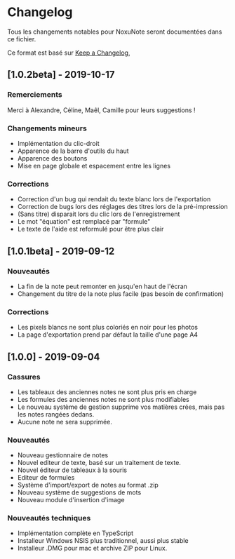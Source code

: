 # Changelog
Tous les changements notables pour NoxuNote seront documentées dans ce fichier.

Ce format est basé sur [Keep a Changelog](https://keepachangelog.com/en/1.0.0/),

## [1.0.2beta] - 2019-10-17
### Remerciements
Merci à Alexandre, Céline, Maêl, Camille pour leurs suggestions !
### Changements mineurs
- Implémentation du clic-droit
- Apparence de la barre d'outils du haut
- Apparence des boutons
- Mise en page globale et espacement entre les lignes
### Corrections
- Correction d'un bug qui rendait du texte blanc lors de l'exportation
- Correction de bugs lors des réglages des titres lors de la pré-impression
- (Sans titre) disparait lors du clic lors de l'enregistrement
- Le mot "équation" est remplacé par "formule"
- Le texte de l'aide est reformulé pour être plus clair
 
## [1.0.1beta] - 2019-09-12
### Nouveautés
- La fin de la note peut remonter en jusqu'en haut de l'écran
- Changement du titre de la note plus facile (pas besoin de confirmation)

### Corrections
- Les pixels blancs ne sont plus coloriés en noir pour les photos
- La page d'exportation prend par défaut la taille d'une page A4

## [1.0.0] - 2019-09-04
### Cassures
- Les tableaux des anciennes notes ne sont plus pris en charge
- Les formules des anciennes notes ne sont plus modifiables
- Le nouveau système de gestion supprime vos matières crées, mais pas les notes rangées dedans.
- Aucune note ne sera supprimée.

### Nouveautés
- Nouveau gestionnaire de notes
- Nouvel editeur de texte, basé sur un traitement de texte.
- Nouvel éditeur de tableaux à la souris
- Editeur de formules
- Système d'import/export de notes au format .zip
- Nouveau système de suggestions de mots
- Nouveau module d'insertion d'image

### Nouveautés techniques
- Implémentation complète en TypeScript
- Installeur Windows NSIS plus traditionnel, aussi plus stable
- Installeur .DMG pour mac et archive ZIP pour Linux.